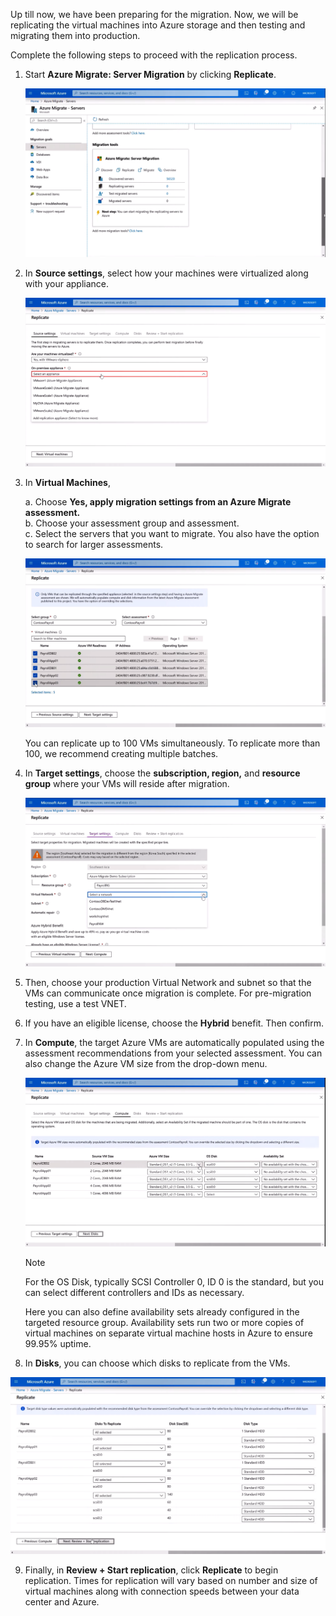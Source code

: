 Up till now, we have been preparing for the migration. Now, we will be replicating the virtual machines into Azure storage and then testing and migrating them into production.

Complete the following steps to proceed with the replication process.
1. Start **Azure Migrate: Server Migration** by clicking **Replicate**. 

   ![Screenshot 1](../media/screenshot-1.png)

1. In **Source settings**, select how your machines were virtualized along with your appliance.

   ![Screenshot 2](../media/screenshot-2.png)

1. In **Virtual Machines**,

    a. Choose **Yes, apply migration settings from an Azure Migrate assessment.**   
    b. Choose your assessment group and assessment.  
    c. Select the servers that you want to migrate. You also have the option to search for larger assessments.

   ![Screenshot 3](../media/screenshot-3.png)
   
   You can replicate up to 100 VMs simultaneously. To replicate more than 100, we recommend creating multiple batches.


1. In **Target settings**, choose the **subscription, region,** and **resource group** where your VMs will reside after migration.

   ![Screenshot 4](../media/screenshot-4.png)

1. Then, choose your production Virtual Network and subnet so that the VMs can communicate once migration is complete. For pre-migration testing, use a test VNET.
1. If you have an eligible license, choose the **Hybrid** benefit. Then confirm.
1. In **Compute**, the target Azure VMs are automatically populated using the assessment recommendations from your selected assessment. You can also change the Azure VM size from the drop-down menu.

   ![Screenshot 5](../media/screenshot-5.png)   
   
   > [!NOTE] 
   > For the OS Disk, typically SCSI Controller 0, ID 0 is the standard, but you can select different controllers and IDs as necessary.

   Here you can also define availability sets already configured in the targeted resource group. Availability sets run two or more copies of virtual machines on separate virtual machine hosts in Azure to ensure 99.95% uptime.

8.	In **Disks**, you can choose which disks to replicate from the VMs. 

   ![Screenshot 6](../media/screenshot-6.png)

9.	Finally, in **Review + Start replication**, click **Replicate** to begin replication. Times for replication will vary based on number and size of virtual machines along with connection speeds between your data center and Azure. 
 

